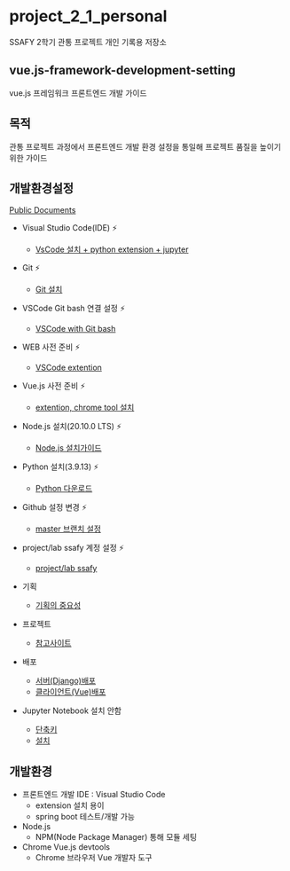 # project_2_1_personal
SSAFY 2학기 관통 프로젝트 개인 기록용 저장소 

**vue.js-framework-development-setting**
---
vue.js 프레임워크 프론트엔드 개발 가이드

**목적**
---
관통 프로젝트 과정에서 프론트엔드 개발 환경 설정을 통일해 프로젝트 품질을 높이기 위한 가이드

**개발환경설정**
---

[Public Documents](https://married-spot-253.notion.site/5fef18bbcd4b467fb8c7ed819250e1e8?v=d7d02b0f89684f7e8e5650572eb693e2)

* Visual Studio Code(IDE) ⚡️
    * [VsCode 설치 + python extension + jupyter ](https://married-spot-253.notion.site/VSCode-28f6593036214f48b21c96c1e521c097)

* Git ⚡️
    * [Git 설치](https://married-spot-253.notion.site/Git-26f16cff585a4aa783e9f938969427f7)

* VSCode Git bash 연결 설정 ⚡️
    * [VSCode with Git bash](https://married-spot-253.notion.site/VSCode-with-Git-bash-3b0748e8df4a4b52b80851b9bc9b195f)

* WEB 사전 준비 ⚡️
    * [VSCode extention](https://married-spot-253.notion.site/Web-6173461751e34f8598f83e307f6b887d)

* Vue.js 사전 준비 ⚡️
    * [extention, chrome tool 설치](https://married-spot-253.notion.site/Vue-js-026a610188c347a980224a848fa63bf0)

* Node.js 설치(20.10.0 LTS) ⚡️
    * [Node.js 설치가이드](https://married-spot-253.notion.site/Node-js-1925d5119f4f4cf3b5c17002025c05d7)

* Python 설치(3.9.13) ⚡️
    * [Python 다운로드](https://married-spot-253.notion.site/Python-e23d9e3b9ce9411c87adeae095a7ad19)

* Github 설정 변경 ⚡️
    * [master 브랜치 설정](https://married-spot-253.notion.site/Github-3c44da8bd65344a684db03d5c7aa1bef)

* project/lab ssafy 계정 설정 ⚡️
    * [project/lab ssafy](https://married-spot-253.notion.site/project-lab-ssafy-e491530361454fee8b4bcd8b9220dcaf)

* 기획
    * [기획의 중요성](https://married-spot-253.notion.site/5fef18bbcd4b467fb8c7ed819250e1e8?v=a733fb954f0f4845b1ef97b92ddab480&p=3495e25e79334199b5ea139c22c673ff&pm=s)

* 프로젝트
    * [참고사이트](https://married-spot-253.notion.site/5fef18bbcd4b467fb8c7ed819250e1e8?v=a733fb954f0f4845b1ef97b92ddab480&p=aaf370a743d34b968df3d10e816c2089&pm=s)

* 배포
    * [서버(Django)배포](https://married-spot-253.notion.site/5fef18bbcd4b467fb8c7ed819250e1e8?v=a733fb954f0f4845b1ef97b92ddab480&p=e87256d14a8d42819b0ee339484e279d&pm=s)
    * [클라이언트(Vue)배포](https://married-spot-253.notion.site/5fef18bbcd4b467fb8c7ed819250e1e8?v=a733fb954f0f4845b1ef97b92ddab480&p=d0afd9bd038140fc90e335cb4ea3a522&pm=s)

* Jupyter Notebook 설치 안함
    * [단축키](https://married-spot-253.notion.site/5fef18bbcd4b467fb8c7ed819250e1e8?v=5c2082730c34488f940bcbd8be0db1b9&p=59a8aa6559e74b418bc48897e8701645&pm=s)
    * [설치](https://married-spot-253.notion.site/5fef18bbcd4b467fb8c7ed819250e1e8?v=cfce45284a274ef2a3a14a01a4074988&p=63999a09c2874ce096e2e125e2b77c84&pm=s)

    
**개발환경**
---
* 프론트엔드 개발 IDE : Visual Studio Code
    * extension 설치 용이
    * spring boot 테스트/개발 가능
* Node.js
    * NPM(Node Package Manager) 통해 모듈 세팅
* Chrome Vue.js devtools 
    * Chrome 브라우저 Vue 개발자 도구

